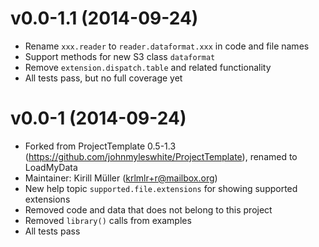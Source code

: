 v0.0-1.1 (2014-09-24)
===

* Rename `xxx.reader` to `reader.dataformat.xxx` in code and file names
* Support methods for new S3 class `dataformat`
* Remove `extension.dispatch.table` and related functionality
* All tests pass, but no full coverage yet

v0.0-1 (2014-09-24)
===

* Forked from ProjectTemplate 0.5-1.3
  (https://github.com/johnmyleswhite/ProjectTemplate), renamed to LoadMyData
* Maintainer: Kirill Müller (krlmlr+r@mailbox.org)
* New help topic `supported.file.extensions` for showing supported extensions
* Removed code and data that does not belong to this project
* Removed `library()` calls from examples
* All tests pass
